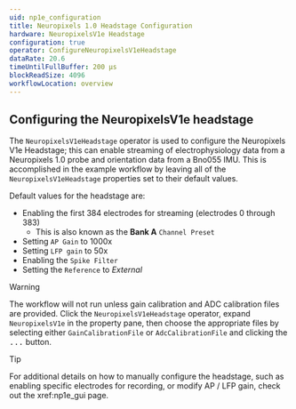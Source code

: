 ```yaml
---
uid: np1e_configuration
title: Neuropixels 1.0 Headstage Configuration
hardware: NeuropixelsV1e Headstage
configuration: true
operator: ConfigureNeuropixelsV1eHeadstage
dataRate: 20.6
timeUntilFullBuffer: 200 μs
blockReadSize: 4096
workflowLocation: overview
---
```


## Configuring the NeuropixelsV1e headstage
The `NeuropixelsV1eHeadstage` operator is used to configure the Neuropixels V1e Headstage; this can enable streaming of electrophysiology data from a Neuropixels 1.0 probe and orientation data from a Bno055 IMU. This is accomplished in the example workflow by leaving all of the `NeuropixelsV1eHeadstage` properties set to their default values.

Default values for the headstage are:
- Enabling the first 384 electrodes for streaming (electrodes 0 through 383)
    - This is also known as the **Bank A** `Channel Preset`
- Setting `AP Gain` to 1000x
- Setting `LFP gain` to 50x
- Enabling the `Spike Filter`
- Setting the `Reference` to *External*

> [!WARNING]
> The workflow will not run unless gain calibration and ADC calibration files are provided. Click the `NeuropixelsV1eHeadstage` operator, expand `NeuropixelsV1e` in the property pane, then choose the appropriate files by selecting either `GainCalibrationFile` or `AdcCalibrationFile` and clicking the <kbd>...</kbd> button.

> [!TIP]
> For additional details on how to manually configure the headstage, such as enabling specific electrodes for recording, or modify AP / LFP gain, check out the xref:np1e_gui page.
